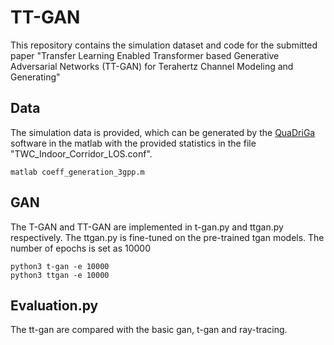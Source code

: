 # TT-GAN
This repository contains the simulation dataset and code for the submitted paper "Transfer Learning Enabled Transformer based Generative Adversarial Networks (TT-GAN) for Terahertz Channel Modeling and Generating"

## Data
The simulation data is provided, which can be generated by the [QuaDriGa](https://quadriga-channel-model.de/) software in the matlab with the provided statistics in the file "TWC_Indoor_Corridor_LOS.conf". 
```
matlab coeff_generation_3gpp.m
```

## GAN
The T-GAN and TT-GAN are implemented in t-gan.py and ttgan.py respectively. The ttgan.py is fine-tuned on the pre-trained tgan models. The number of epochs is set as 10000
```
python3 t-gan -e 10000
python3 ttgan -e 10000
```

## Evaluation.py
The tt-gan are compared with the basic gan, t-gan and ray-tracing.
